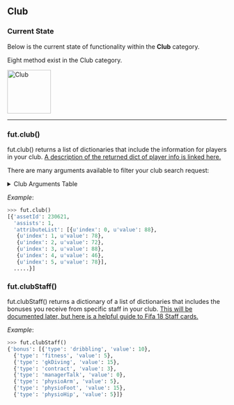 ## Club
### Current State
Below is the current state of functionality within the **Club** category. 

Eight method exist in the Club category. 

<img src="https://i.imgur.com/vnSVPZE.png" alt="Club" style="height: 100px;"/>

---

### fut.club()

fut.club() returns a list of dictionaries that include the information for players in your club. 
[A description of the returned dict of player info is linked here.](https://github.com/TrevorMcCormick/futmarket/blob/master/lookuptables.md#player-info-dict)

There are many arguments available to filter your club search request:
<details>
<summary>Club Arguments Table</summary><p>
<!-- alternative placement of p shown above -->


| argument    | type    | description                                                        |
|-------------|---------|--------------------------------------------------------------------|
| ctype       | str     | card type (player, development, training) (default: player)        |
| defId       | int     | unique card id. one asset id can have many card ids (TOTW example) |
| start       | int     | start page on WebApp (*needs clarification*)                       |
| count       | int     | number of cards to return on one page (default 91)                 |
| level       | str     | card level (bronze, silver, gold)                                  |
| category    | str     | card category (fitness, health, etc.)                              |
| assetId     | int     | unique player id                                                   |
| league      | int     | leagueId (available in fut.leagues)                                |
| club        | int     | clubId (available in fut.teams)                                    |
| position    | str     | player preferred position abbreviation                             |
| zone        | ?       |                                                                    |
| nationality | int     | nationalityId (available in fut.nations)                           |
| rare        | boolean | default False                                                      |
| playStyle   | id      | playStyleId (available in fut.playStyles)                          |


</p></details>  
  
*Example*: 
```python
>>> fut.club()
[{'assetId': 230621,
  'assists': 1,
  'attributeList': [{u'index': 0, u'value': 88},
   {u'index': 1, u'value': 78},
   {u'index': 2, u'value': 72},
   {u'index': 3, u'value': 88},
   {u'index': 4, u'value': 46},
   {u'index': 5, u'value': 78}],
  .....}]
``` 

### fut.clubStaff()

fut.clubStaff() returns a dictionary of a list of dictionaries that includes the bonuses you receive from specific staff in your club. 
[This will be documented later, but here is a helpful guide to Fifa 18 Staff cards.](https://www.fifauteam.com/fifa-18-staff-cards-guide/)  

*Example*: 
```python
>>> fut.clubStaff()
{'bonus': [{'type': 'dribbling', 'value': 10},
  {'type': 'fitness', 'value': 5},
  {'type': 'gkDiving', 'value': 15},
  {'type': 'contract', 'value': 3},
  {'type': 'managerTalk', 'value': 0},
  {'type': 'physioArm', 'value': 5},
  {'type': 'physioFoot', 'value': 15},
  {'type': 'physioHip', 'value': 5}]}
``` 




